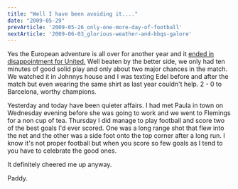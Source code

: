 ```yaml
---
title: "Well I have been avoiding it...."
date: "2009-05-29"
prevArticle: '2009-05-26_only-one-more-day-of-football'
nextArticle: '2009-06-03_glorious-weather-and-bbqs-galore'
---
```

Yes the European adventure is all over for another year and it [ended in disappointment for United.](http://www.rte.ie/sport/soccer/2009/0527/manunited_barcelona.html) Well beaten by the better side, we only had ten minutes of good solid play and only about two major chances in the match. We watched it in Johnnys house and I was texting Edel before and after the match but even wearing the same shirt as last year couldn't help. 2 - 0 to Barcelona, worthy champions.

Yesterday and today have been quieter affairs. I had met Paula in town on Wednesday evening before she was going to work and we went to Flemings for a non cup of tea. Thursday I did manage to play football and score two of the best goals I'd ever scored. One was a long range shot that flew into the net and the other was a side foot onto the top corner after a long run. I know it's not proper football but when you score so few goals as I tend to you have to celebrate the good ones.

It definitely cheered me up anyway.

Paddy.